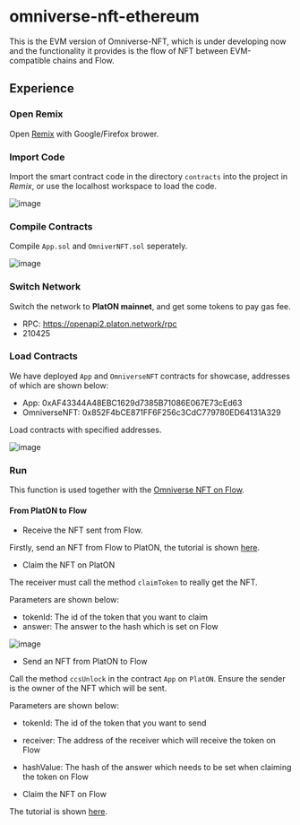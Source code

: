 # omniverse-nft-ethereum

This is the EVM version of Omniverse-NFT, which is under developing now and the functionality it provides is the flow of NFT between EVM-compatible chains and Flow.

## Experience
### Open Remix
Open [Remix](remix.ethereum.org/) with Google/Firefox brower.

### Import Code
Import the smart contract code in the directory `contracts` into the project in *Remix*, or use the localhost workspace to load the code.

![image](https://user-images.githubusercontent.com/83757490/192097550-40307f7d-d58d-48d5-8629-1ac6fd235374.png)


### Compile Contracts
Compile `App.sol` and `OmniverNFT.sol` seperately.

![image](https://user-images.githubusercontent.com/83757490/192097561-3a6934cf-97d5-4039-968d-9b52c804a61d.png)


### Switch Network

Switch the network to **PlatON mainnet**, and get some tokens to pay gas fee.

- RPC: https://openapi2.platon.network/rpc
- 210425

### Load Contracts

We have deployed `App` and `OmniverseNFT` contracts for showcase, addresses of which are shown below:

- App: 0xAF43344A48EBC1629d7385B71086E067E73cEd63
- OmniverseNFT: 0x852F4bCE871FF6F256c3CdC779780ED64131A329

Load contracts with specified addresses.

![image](https://user-images.githubusercontent.com/83757490/192097839-dc93ca89-e21a-4dd0-9ecf-4ce060f98706.png)


### Run
This function is used together with the [Omniverse NFT on Flow](https://github.com/dantenetwork/flow-sdk#/nft-bridgeomniverse-nft-coming-soon).

#### From PlatON to Flow
- Receive the NFT sent from Flow.

Firstly, send an NFT from Flow to PlatON, the tutorial is shown [here](https://github.com/dantenetwork/flow-sdk#/nft-bridgeomniverse-nft-coming-soon).

- Claim the NFT on PlatON

The receiver must call the method `claimToken` to really get the NFT.

Parameters are shown below:

- tokenId: The id of the token that you want to claim
- answer: The answer to the hash which is set on Flow

![image](https://user-images.githubusercontent.com/83757490/192097866-2e14ace4-603a-4db2-ad09-8019b9dd87d9.png)


- Send an NFT from PlatON to Flow

Call the method `ccsUnlock` in the contract `App` on `PlatON`. Ensure the sender is the owner of the NFT which will be sent.

Parameters are shown below:

- tokenId: The id of the token that you want to send
- receiver: The address of the receiver which will receive the token on Flow
- hashValue: The hash of the answer which needs to be set when claiming the token on Flow

- Claim the NFT on Flow

The tutorial is shown [here](https://github.com/dantenetwork/flow-sdk#/nft-bridgeomniverse-nft-coming-soon).

